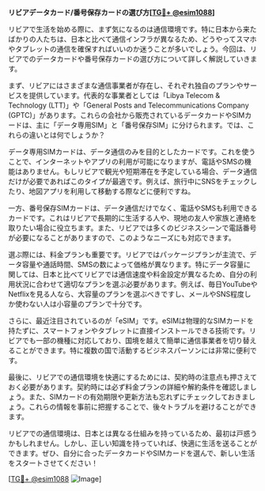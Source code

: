 **リビアデータカード/番号保存カードの選び方[[TG💪+ @esim1088](https://t.me/s/esim1088)]**

リビアで生活を始める際に、まず気になるのは通信環境です。特に日本から来たばかりの人たちは、日本と比べて通信インフラが異なるため、どうやってスマホやタブレットの通信を確保すればいいのか迷うことが多いでしょう。今回は、リビアでのデータカードや番号保存カードの選び方について詳しく解説していきます。

まず、リビアにはさまざまな通信事業者が存在し、それぞれ独自のプランやサービスを提供しています。代表的な事業者としては「Libya Telecom & Technology (LTT)」や「General Posts and Telecommunications Company (GPTC)」があります。これらの会社から販売されているデータカードやSIMカードは、主に「データ専用SIM」と「番号保存SIM」に分けられます。では、これらの違いとは何でしょうか？

データ専用SIMカードは、データ通信のみを目的としたカードです。これを使うことで、インターネットやアプリの利用が可能になりますが、電話やSMSの機能はありません。もしリビアで観光や短期滞在を予定している場合、データ通信だけが必要であればこのタイプが最適です。例えば、旅行中にSNSをチェックしたり、地図アプリを利用して移動する際などに便利ですね。

一方、番号保存SIMカードは、データ通信だけでなく、電話やSMSも利用できるカードです。これはリビアで長期的に生活する人や、現地の友人や家族と連絡を取りたい場合に役立ちます。また、リビアでは多くのビジネスシーンで電話番号が必要になることがありますので、このようなニーズにも対応できます。

選ぶ際には、料金プランも重要です。リビアではパッケージプランが主流で、データ容量や通話時間、SMSの数によって価格が異なります。特にデータ容量に関しては、日本と比べてリビアでは通信速度や料金設定が異なるため、自分の利用状況に合わせて適切なプランを選ぶ必要があります。例えば、毎日YouTubeやNetflixを見る人なら、大容量のプランを選ぶべきですし、メールやSNS程度しか使わない人は小容量のプランで十分です。

さらに、最近注目されているのが「eSIM」です。eSIMは物理的なSIMカードを持たずに、スマートフォンやタブレットに直接インストールできる技術です。リビアでも一部の機種に対応しており、国境を越えて簡単に通信事業者を切り替えることができます。特に複数の国で活動するビジネスパーソンには非常に便利です。

最後に、リビアでの通信環境を快適にするためには、契約時の注意点も押さえておく必要があります。契約時には必ず料金プランの詳細や解約条件を確認しましょう。また、SIMカードの有効期限や更新方法も忘れずにチェックしておきましょう。これらの情報を事前に把握することで、後々トラブルを避けることができます。

リビアでの通信環境は、日本とは異なる仕組みを持っているため、最初は戸惑うかもしれません。しかし、正しい知識を持っていれば、快適に生活を送ることができます。ぜひ、自分に合ったデータカードやSIMカードを選んで、新しい生活をスタートさせてください！

[[TG💪+ @esim1088](https://t.me/s/esim1088) ![Image](https://i.postimg.cc/Y0z9fWf4/image.png)]